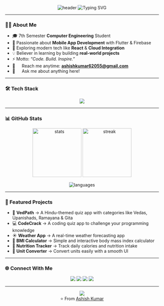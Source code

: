<!-- Stylish Header -->
<div align="center">
  
  <!-- Gradient Banner -->
  <img src="https://capsule-render.vercel.app/api?type=waving&color=0:4A00E0,100:8E2DE2&height=200&section=header&text=Ashish%20Kumar&fontSize=50&fontColor=ffffff&animation=fadeIn&fontAlignY=35" alt="header"/>

  <!-- Typing Animation -->
  <img src="https://readme-typing-svg.herokuapp.com?font=Fira+Code&size=24&duration=3000&pause=1000&color=8E2DE2&center=true&vCenter=true&width=600&lines=Flutter+Developer;Mobile+App+Enthusiast;Tech+Explorer;Always+Learning+New+Things" alt="Typing SVG" />

</div>

---

### 👨‍💻 About Me  
- 🎓 7th Semester **Computer Engineering** Student  
- 📱 Passionate about **Mobile App Development** with Flutter & Firebase  
- 🌟 Exploring modern tech like **React** & **Cloud Integration**  
- 💡 Believer in learning by building **real-world projects**  
- ⚡ Motto: *“Code. Build. Inspire.”*  
- 📧   Reach me anytime: **ashishkumar62055@gmail.com**  
- 💬   Ask me about anything here!  

---

### 🛠️ Tech Stack  
<p align="center">
  <img src="https://skillicons.dev/icons?i=flutter,dart,cpp,java,python,react,mysql,firebase,git,github,vscode,androidstudio" />
</p>

---

### 📊 GitHub Stats  
<p align="center">
  <img src="https://github-readme-stats.vercel.app/api?username=ashish-kumar108&show_icons=true&theme=radical" alt="stats" height="160"/>
  <img src="https://github-readme-streak-stats.herokuapp.com/?user=ashish-kumar108&theme=radical" alt="streak" height="160"/>
</p>

<p align="center">
  <img src="https://github-readme-stats.vercel.app/api/top-langs/?username=ashish-kumar108&layout=compact&theme=radical" alt="languages" />
</p>

---

### 🌟 Featured Projects  
- 📖 **VedPath** → A Hindu-themed quiz app with categories like Vedas, Upanishads, Ramayana & Gita  
- 💻 **CodeCrack** → A coding quiz app to challenge your programming knowledge  
- ☀️ **Weather App** → A real-time weather forecasting app  
- 🧮 **BMI Calculator** → Simple and interactive body mass index calculator  
- 🍎 **Nutrition Tracker** → Track daily calories and nutrition intake  
- 🔢 **Unit Converter** → Convert units easily with a smooth UI  

---

### 🌐 Connect With Me  
<p align="center">
  <a href="https://www.linkedin.com/in/sanatanii-ashish/" target="_blank"><img src="https://img.shields.io/badge/LinkedIn-0077B5?style=for-the-badge&logo=linkedin&logoColor=white" /></a>
  <a href="https://x.com/sanatanii_ashis" target="_blank"><img src="https://img.shields.io/badge/Twitter-000000?style=for-the-badge&logo=x&logoColor=white" /></a>
  <a href="https://www.instagram.com/ashishpawarx/" target="_blank"><img src="https://img.shields.io/badge/Instagram-E4405F?style=for-the-badge&logo=instagram&logoColor=white" /></a>
  <a href="mailto:ashishkumar62055@gmail.com"><img src="https://img.shields.io/badge/Email-D14836?style=for-the-badge&logo=gmail&logoColor=white" /></a>
</p>

---

<!-- Footer -->
<div align="center">
  <img src="https://capsule-render.vercel.app/api?type=waving&color=0:8E2DE2,100:4A00E0&height=120&section=footer"/>
  <br/>
  ⭐️ From <a href="https://github.com/ashish-kumar108">Ashish Kumar</a>
</div>
